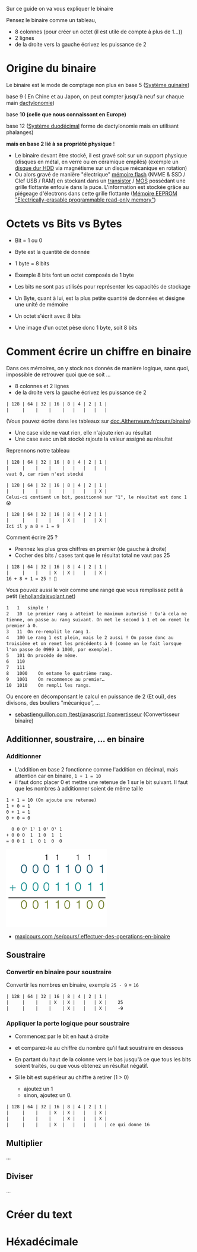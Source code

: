 Sur ce guide on va vous expliquer le binaire  

Pensez le binaire comme un tableau,
- 8 colonnes (pour créer un octet (il est utile de compte à plus de 1...))
- 2 lignes
- de la droite vers la gauche écrivez les puissance de 2

# Origine du binaire
Le binaire est le mode de comptage non plus en base 5 ([Système quinaire](https://fr.wikipedia.org/wiki/Système_quinaire))

base 9 ( En Chine et au Japon, on peut compter jusqu'à neuf sur chaque main [dactylonomie](https://fr.wikipedia.org/wiki/Dactylonomie)) 

base __**10 (celle que nous connaissont en Europe)**__

base 12 ([Système duodécimal](https://fr.wikipedia.org/wiki/Système_duodécimal) forme de dactylonomie mais en utilisant phalanges) 

__**mais en base 2 lié à sa propriété physique**__ !  
- Le binaire devant être stocké, il est gravé soit sur un support physique (disques en métal, en verre ou en céramique empilés) (exemple un [disque dur HDD](https://fr.wikipedia.org/wiki/Disque_dur) via magnétisme sur un disque mécanique en rotation)  
- Ou alors gravé de manière "électrique" [mémoire flash](https://fr.wikipedia.org/wiki/Mémoire_flash) (NVME & SSD / Clef USB / RAM) en stockant dans un [transistor](https://fr.wikipedia.org/wiki/Transistor) / [MOS](https://fr.wikipedia.org/wiki/Transistor_à_effet_de_champ_à_grille_métal-oxyde) possédant une grille flottante enfouie dans la puce. L'information est stockée grâce au piégeage d'électrons dans cette grille flottante ([Mémoire EEPROM "Electrically-erasable programmable read-only memory"](https://fr.wikipedia.org/wiki/Electrically-erasable_programmable_read-only_memory))

# Octets vs Bits vs Bytes
- Bit = 1 ou 0
- Byte est la quantité de donnée
- 1 byte = 8 bits

- Exemple 8 bits font un octet composés de 1 byte

- Les bits ne sont pas utilisés pour représenter les capacités de stockage
- Un Byte, quant à lui, est la plus petite quantité de données et désigne une unité de mémoire
- Un octet s'écrit avec 8 bits
- Une image d'un octet pèse donc 1 byte, soit 8 bits

# Comment écrire un chiffre en binaire

Dans ces mémoires, on y stock nos donnés de manière logique, sans quoi, impossible de retrouver quoi que ce soit ...

- 8 colonnes et 2 lignes
- de la droite vers la gauche écrivez les puissance de 2

```
| 128 | 64 | 32 | 16 | 8 | 4 | 2 | 1 | 
|     |    |    |    |   |   |   |   |
```
(Vous pouvez écrire dans les tableaux sur [doc.Altherneum.fr/cours/binaire](https://doc.Altherneum.fr/cours/binaire))

- Une case vide ne vaut rien, elle n'ajoute rien au résultat
- Une case avec un bit stocké rajoute la valeur assigné au résultat

Reprennons notre tableau
```
| 128 | 64 | 32 | 16 | 8 | 4 | 2 | 1 | 
|     |    |    |    |   |   |   |   |  
vaut 0, car rien n'est stocké
```
```
| 128 | 64 | 32 | 16 | 8 | 4 | 2 | 1 | 
|     |    |    |    |   |   |   | X |
Celui-ci contient un bit, positionné sur "1", le résultat est donc 1 😱
```

```
| 128 | 64 | 32 | 16 | 8 | 4 | 2 | 1 | 
|     |    |    |    | X |   |   | X |
Ici il y a 8 + 1 = 9
```

Comment écrire 25 ?  
- Prennez les plus gros chiffres en premier (de gauche à droite)
- Cocher des bits / cases tant que le résultat total ne vaut pas 25
```
| 128 | 64 | 32 | 16 | 8 | 4 | 2 | 1 | 
|     |    |    | X  | X |   |   | X |
16 + 8 + 1 = 25 ! 🤯
```

Vous pouvez aussi le voir comme une rangé que vous remplissez petit à petit ([lehollandaisvolant.net](https://lehollandaisvolant.net/tuto/bin/))
```
1	1	simple !
2	10	Le premier rang a atteint le maximum autorisé ! Qu'à cela ne tienne, on passe au rang suivant. On met le second à 1 et on remet le premier à 0.
3	11	On re-remplit le rang 1.
4	100	Le rang 1 est plein, mais le 2 aussi ! On passe donc au troisième et on remet les précédents à 0 (comme on le fait lorsque l'on passe de 0999 à 1000, par exemple).
5	101	On procède de même.
6	110
7	111
8	1000	On entame le quatrième rang.
9	1001	On recommence au premier…
10	1010	On rempli les rangs.
```

Ou encore en décomponsant le calcul en puissance de 2 (Et oui), des divisons, des bouliers "mécanique", ...

- [sebastienguillon.com /test/javascript /convertisseur](https://sebastienguillon.com/test/javascript/convertisseur.html) (Convertisseur binaire)

## Additionner, soustraire, ... en binaire
### Additionner
- L'addition en base 2 fonctionne comme l'addition en décimal, mais attention car en binaire, `1 + 1 = 10`
- il faut donc placer 0 et mettre une retenue de 1 sur le bit suivant. Il faut que les nombres à additionner soient de même taille

```
1 + 1 = 10 (On ajoute une retenue)
1 + 0 = 1
0 + 1 = 1
0 + 0 = 0
```

```
  0 0 0¹ 1¹ 1 0¹ 0¹ 1
+ 0 0 0  1  1 0  1  1
= 0 0 1  1  0 1  0  0
```

![addition binaire](https://github.com/Altherneum/.github/blob/main/note/assets/images/Binaire.png?raw=true)

- [maxicours.com /se/cours/ effectuer-des-operations-en-binaire](https://www.maxicours.com/se/cours/effectuer-des-operations-en-binaire)

## Soustraire
### Convertir en binaire pour soustraire
Convertir les nombres en binaire, exemple `25 - 9` = `16`
```
| 128 | 64 | 32 | 16 | 8 | 4 | 2 | 1 |
|     |    |    | X  | X |   |   | X |    25
|     |    |    |    | X |   |   | X |    -9
```

### Appliquer la porte logique pour soustraire
- Commencez par le bit en haut à droite
- et comparez-le au chiffre du nombre qu'il faut soustraire en dessous
- En partant du haut de la colonne vers le bas jusqu'à ce que tous les bits soient traités, ou que vous obtenez un résultat négatif.

- Si le bit est supérieur au chiffre à retirer (1 > 0)
  - ajoutez un 1
  - sinon, ajoutez un 0.
```
| 128 | 64 | 32 | 16 | 8 | 4 | 2 | 1 |
|     |    |    | X  | X |   |   | X |
|     |    |    |    | X |   |   | X |
|     |    |    | X  |   |   |   |   | ce qui donne 16
```

## Multiplier
...

## Diviser
...

# Créer du text

# Héxadécimale
